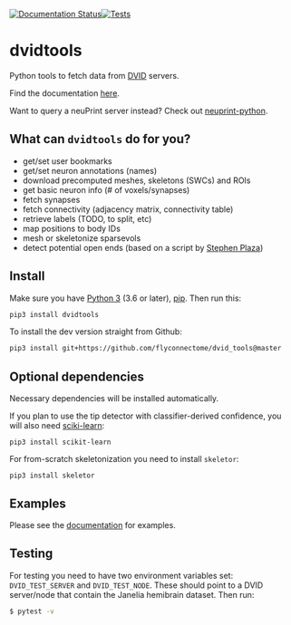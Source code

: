 [![Documentation Status](https://readthedocs.org/projects/dvidtools/badge/?version=latest)](http://dvidtools.readthedocs.io/en/latest/?badge=latest)[![Tests](https://github.com/flyconnectome/dvid_tools/actions/workflows/test-package.yml/badge.svg)](https://github.com/flyconnectome/dvid_tools/actions/workflows/test-package.yml)

# dvidtools
Python tools to fetch data from [DVID](https://github.com/janelia-flyem/dvid) servers.

Find the documentation [here](https://dvidtools.readthedocs.io).

Want to query a neuPrint server instead? Check out
[neuprint-python](https://github.com/connectome-neuprint/neuprint-python).

## What can `dvidtools` do for you?

- get/set user bookmarks
- get/set neuron annotations (names)
- download precomputed meshes, skeletons (SWCs) and ROIs
- get basic neuron info (# of voxels/synapses)
- fetch synapses
- fetch connectivity (adjacency matrix, connectivity table)
- retrieve labels (TODO, to split, etc)
- map positions to body IDs
- mesh or skeletonize sparsevols
- detect potential open ends (based on a script by [Stephen Plaza](https://github.com/stephenplaza))

## Install

Make sure you have [Python 3](https://www.python.org) (3.6 or later),
[pip](https://pip.pypa.io/en/stable/installing/). Then run this:

```bash
pip3 install dvidtools
```

To install the dev version straight from Github:

```bash
pip3 install git+https://github.com/flyconnectome/dvid_tools@master
```

## Optional dependencies
Necessary dependencies will be installed automatically.

If you plan to use the tip detector with classifier-derived confidence, you
will also need [sciki-learn](https://scikit-learn.org):

```shell
pip3 install scikit-learn
```

For from-scratch skeletonization you need to install `skeletor`:

```shell
pip3 install skeletor
```

## Examples
Please see the [documentation](https://dvidtools.readthedocs.io) for examples.

## Testing

For testing you need to have two environment variables set: `DVID_TEST_SERVER`
and `DVID_TEST_NODE`. These should point to a DVID server/node that contain
the Janelia hemibrain dataset. Then run:

```bash
$ pytest -v
```
